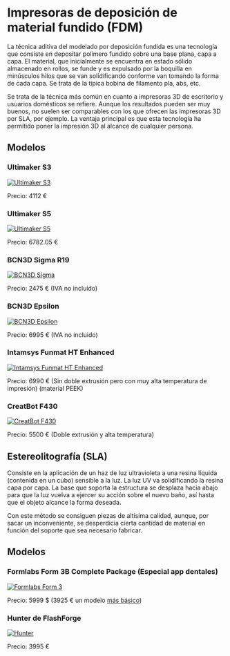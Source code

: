 

# Impresoras de deposición de material fundido (FDM)

La técnica aditiva del modelado por deposición fundida es una tecnología que consiste en depositar polímero fundido sobre una base plana, capa a capa. El material, que inicialmente se encuentra en estado sólido almacenado en rollos, se funde y es expulsado por la boquilla en minúsculos hilos que se van solidificando conforme van tomando la forma de cada capa. Se trata de la típica bobina de  filamento pla, abs, etc.

Se trata de la técnica más común en cuanto a impresoras 3D de escritorio y usuarios domésticos se refiere. Aunque los resultados pueden ser muy buenos, no suelen ser comparables con los que ofrecen las impresoras 3D por SLA, por ejemplo. La ventaja principal es que esta tecnología ha permitido poner la impresión 3D al alcance de cualquier persona.


## Modelos

### Ultimaker S3

[![Ultimaker S3](https://eltucan.es/1924-large_default/ultimaker-s3.jpg)](https://ultimaker.com/es/3d-printers/ultimaker-s3)

Precio: 4112 €

### Ultimaker S5

[![Ultimaker S5](https://www.impresoras3d.com/wp-content/uploads/2018/04/The-new-Ultimaker-S5-3D-printer.-Photo-via-Ultimaker..jpg)](https://ultimaker.com/es/3d-printers/ultimaker-s5)

Precio: 6782.05 €

### BCN3D Sigma R19

[![BCN3D Sigma](https://www.bcn3d.com/wp-content/uploads/2019/09/02_00_BCN3D_Sigma_R19_3D_Printer.jpg)](https://www.bcn3d.com/bcn3d-sigma-r19/)

Precio: 2475 € (IVA no incluido)

### BCN3D Epsilon

[![BCN3D Epsilon](https://www.bcn3d.com/wp-content/uploads/2019/11/bcn3d-epsilon-3d-printer_crop.jpg)](https://www.bcn3d.com/bcn3d-epsilon/)

Precio: 6995 € (IVA no incluido)

### Intamsys Funmat HT Enhanced

[![Intamsys Funmat HT Enhanced](https://ucarecdn.com/46dffc60-92eb-47c5-8c66-0bf7e3e3a4ca/-/format/auto/-/preview/3000x3000/-/quality/lighter/)](https://visionminer.com/products/funmat-ht-enhanced)

Precio: 6990 € (Sin doble extrusión pero con muy alta temperatura de impresión) (material PEEK)

### CreatBot F430

[![CreatBot F430](https://cdn.shopify.com/s/files/1/0048/6237/8054/products/3d-printer-creatbot-f430-3d-printer-1_1800x1800.jpg?v=1553643148)](https://www.creatbot.com/en/creatbot-f430.html?gclid=CjwKCAiA44LzBRB-EiwA-jJipLMXEr9Axsb-T1KaeQNHc3R4JGZx15QwZNzleFh06XTRv-aU5jrcOhoCC3UQAvD_BwE)

Precio: 5500 € (Doble extrusión y alta temperatura)

## Estereolitografía (SLA)


Consiste en la aplicación de un haz de luz ultravioleta a una resina líquida (contenida en un cubo) sensible a la luz. La luz UV va solidificando la resina capa por capa. La base que soporta la estructura se desplaza hacia abajo para que la luz vuelva a ejercer su acción sobre el nuevo baño, así  hasta que el objeto alcance la forma deseada.

Con este método se consiguen piezas de altísima calidad, aunque, por sacar un inconveniente, se desperdicia cierta cantidad de material en función del soporte que sea necesario fabricar.


## Modelos

### Formlabs Form 3B Complete Package (Especial app dentales)

[![Formlabs Form 3](https://www.impresoras3d.com/wp-content/uploads/2019/09/Formlabs-Form-3.jpg)](https://dental.formlabs.com/store/form-3b/)

Precio: 5999 $ (3925 € un modelo [más básico](https://www.igo3d.com/formlabs-form-3-fls-drucker))

### Hunter de FlashForge

[![Hunter](https://www.flashforge-eu.com/image/cache/catalog/product/flashforge/hunter/flashforge-hunter-02-1280x720.jpg)](https://www.flashforge-eu.com/flashforge-3d-printers/flashforge-hunter)

Precio: 3995 €
